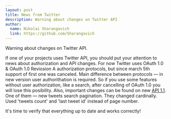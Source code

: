 ```yaml
---
layout: post
title: News from Twitter
description: Warning about changes on Twitter API
author:
  name: Nikolai Sharangovich
  link: https://github.com/Sharangovich
---
```


Warning about changes on Twitter API.

<!-- full start -->

If one of your projects uses Twitter API, you should put your attention to news about authorization and API changes. For now Twitter uses OAuth 1.0 & OAuth 1.0 Reviosion A authorization protocols, but since march 5th support of first one was canceled. Main difference between protocols — in new version user authorithation is required. So if you use some features without user authorization, like a search, after cancelling of OAuth 1.0 you will lose this posibility. 
Also, important changes can be found on new [API 1.1][0]. One of them — new tweets search pagination. They changed cardinally. Used 'tweets count' and 'last tweet id' instead of page number.

It's time to verify that everything up to date and works correctly!


<!-- full end -->

[0]: https://dev.twitter.com/docs/api/1.1/overview
